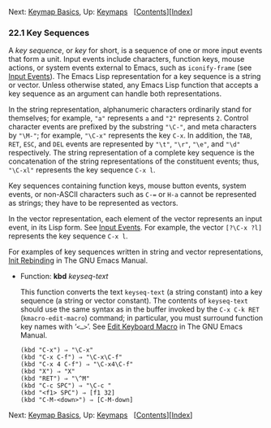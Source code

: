 <!-- This is the GNU Emacs Lisp Reference Manual
corresponding to Emacs version 27.2.

Copyright (C) 1990-1996, 1998-2021 Free Software Foundation,
Inc.

Permission is granted to copy, distribute and/or modify this document
under the terms of the GNU Free Documentation License, Version 1.3 or
any later version published by the Free Software Foundation; with the
Invariant Sections being "GNU General Public License," with the
Front-Cover Texts being "A GNU Manual," and with the Back-Cover
Texts as in (a) below.  A copy of the license is included in the
section entitled "GNU Free Documentation License."

(a) The FSF's Back-Cover Text is: "You have the freedom to copy and
modify this GNU manual.  Buying copies from the FSF supports it in
developing GNU and promoting software freedom." -->

<!-- Created by GNU Texinfo 6.7, http://www.gnu.org/software/texinfo/ -->

Next: [Keymap Basics](Keymap-Basics.html), Up: [Keymaps](Keymaps.html)   \[[Contents](index.html#SEC_Contents "Table of contents")]\[[Index](Index.html "Index")]

### 22.1 Key Sequences

A *key sequence*, or *key* for short, is a sequence of one or more input events that form a unit. Input events include characters, function keys, mouse actions, or system events external to Emacs, such as `iconify-frame` (see [Input Events](Input-Events.html)). The Emacs Lisp representation for a key sequence is a string or vector. Unless otherwise stated, any Emacs Lisp function that accepts a key sequence as an argument can handle both representations.

In the string representation, alphanumeric characters ordinarily stand for themselves; for example, `"a"` represents `a` and `"2"` represents `2`. Control character events are prefixed by the substring `"\C-"`, and meta characters by `"\M-"`; for example, `"\C-x"` represents the key `C-x`. In addition, the `TAB`, `RET`, `ESC`, and `DEL` events are represented by `"\t"`, `"\r"`, `"\e"`, and `"\d"` respectively. The string representation of a complete key sequence is the concatenation of the string representations of the constituent events; thus, `"\C-xl"` represents the key sequence `C-x l`.

Key sequences containing function keys, mouse button events, system events, or non-ASCII characters such as `C-=` or `H-a` cannot be represented as strings; they have to be represented as vectors.

In the vector representation, each element of the vector represents an input event, in its Lisp form. See [Input Events](Input-Events.html). For example, the vector `[?\C-x ?l]` represents the key sequence `C-x l`.

For examples of key sequences written in string and vector representations, [Init Rebinding](https://www.gnu.org/software/emacs/manual/html_node/emacs/Init-Rebinding.html#Init-Rebinding) in The GNU Emacs Manual.

*   Function: **kbd** *keyseq-text*

    This function converts the text `keyseq-text` (a string constant) into a key sequence (a string or vector constant). The contents of `keyseq-text` should use the same syntax as in the buffer invoked by the `C-x C-k RET` (`kmacro-edit-macro`) command; in particular, you must surround function key names with ‘`<…>`’. See [Edit Keyboard Macro](https://www.gnu.org/software/emacs/manual/html_node/emacs/Edit-Keyboard-Macro.html#Edit-Keyboard-Macro) in The GNU Emacs Manual.

        (kbd "C-x") ⇒ "\C-x"
        (kbd "C-x C-f") ⇒ "\C-x\C-f"
        (kbd "C-x 4 C-f") ⇒ "\C-x4\C-f"
        (kbd "X") ⇒ "X"
        (kbd "RET") ⇒ "\^M"
        (kbd "C-c SPC") ⇒ "\C-c "
        (kbd "<f1> SPC") ⇒ [f1 32]
        (kbd "C-M-<down>") ⇒ [C-M-down]

Next: [Keymap Basics](Keymap-Basics.html), Up: [Keymaps](Keymaps.html)   \[[Contents](index.html#SEC_Contents "Table of contents")]\[[Index](Index.html "Index")]
